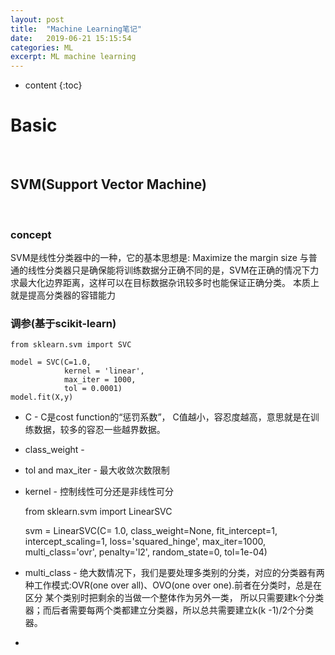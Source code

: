 ```yaml
---
layout: post
title:  "Machine Learning笔记"
date:   2019-06-21 15:15:54
categories: ML
excerpt: ML machine learning 
---
```


* content
{:toc}


# Basic

<br />

## SVM(Support Vector Machine)

<br />

### concept

SVM是线性分类器中的一种，它的基本思想是: Maximize the margin size
与普通的线性分类器只是确保能将训练数据分正确不同的是，SVM在正确的情况下力求最大化边界距离，这样可以在目标数据杂讯较多时也能保证正确分类。
本质上就是提高分类器的容错能力

### 调参(基于scikit-learn)

    from sklearn.svm import SVC
    
    model = SVC(C=1.0,
                kernel = 'linear',
                max_iter = 1000,
                tol = 0.0001)
    model.fit(X,y)


* C - C是cost function的“惩罚系数”， C值越小，容忍度越高，意思就是在训练数据，较多的容忍一些越界数据。

* class_weight - 

* tol and max_iter - 最大收敛次数限制

* kernel - 控制线性可分还是非线性可分


    from sklearn.svm import LinearSVC
    
    svm = LinearSVC(C= 1.0, class_weight=None, fit_intercept=1,
                    intercept_scaling=1, loss='squared_hinge', max_iter=1000,
                    multi_class='ovr', penalty='l2', random_state=0, tol=1e-04)
                    
                    


* multi_class - 绝大数情况下，我们是要处理多类别的分类，对应的分类器有两种工作模式:OVR(one over all)、OVO(one over one).前者在分类时，总是在区分
                某个类别时把剩余的当做一个整体作为另外一类， 所以只需要建k个分类器；而后者需要每两个类都建立分类器，所以总共需要建立k(k -1)/2个分类器。
                
* 
                
                






